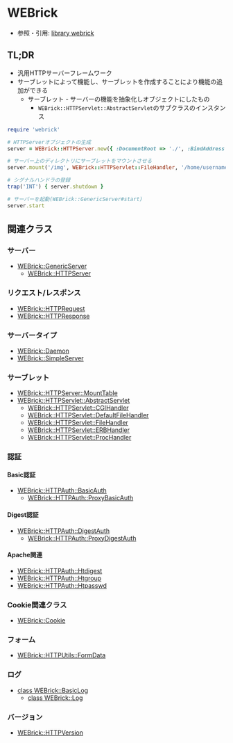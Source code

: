 # WEBrick
- 参照・引用: [library webrick](https://docs.ruby-lang.org/ja/2.6.0/library/webrick.html)

## TL;DR
- 汎用HTTPサーバーフレームワーク
- サーブレットによって機能し、サーブレットを作成することにより機能の追加ができる
  - サーブレット - サーバーの機能を抽象化しオブジェクトにしたもの
    - `WEBrick::HTTPServlet::AbstractServlet`のサブクラスのインスタンス

```ruby
require 'webrick'

# HTTPServerオブジェクトの生成
server = WEBrick::HTTPServer.new({ :DocumentRoot => './', :BindAddress => '127.0.0.1', :Port => 12345 })

# サーバー上のディレクトリにサーブレットをマウントさせる
server.mount('/img', WEBrick::HTTPServlet::FileHandler, '/home/username/images')

# シグナルハンドラの登録
trap('INT') { server.shutdown }

# サーバーを起動(WEBrick::GenericServer#start)
server.start
```

## 関連クラス
### サーバー
- [WEBrick::GenericServer](https://docs.ruby-lang.org/ja/2.6.0/class/WEBrick=3a=3aGenericServer.html)
  - [WEBrick::HTTPServer](https://docs.ruby-lang.org/ja/2.6.0/class/WEBrick=3a=3aHTTPServer.html)

### リクエスト/レスポンス
- [WEBrick::HTTPRequest](https://docs.ruby-lang.org/ja/2.6.0/class/WEBrick=3a=3aHTTPRequest.html)
- [WEBrick::HTTPResponse](https://docs.ruby-lang.org/ja/2.6.0/class/WEBrick=3a=3aHTTPResponse.html)

### サーバータイプ
- [WEBrick::Daemon](https://docs.ruby-lang.org/ja/2.6.0/class/WEBrick=3a=3aDaemon.html)
- [WEBrick::SimpleServer](https://docs.ruby-lang.org/ja/2.6.0/class/WEBrick=3a=3aSimpleServer.html)

### サーブレット
- [WEBrick::HTTPServer::MountTable](https://docs.ruby-lang.org/ja/2.6.0/class/WEBrick=3a=3aHTTPServer=3a=3aMountTable.html)
- [WEBrick::HTTPServlet::AbstractServlet](https://docs.ruby-lang.org/ja/2.6.0/class/WEBrick=3a=3aHTTPServlet=3a=3aAbstractServlet.html)
  - [WEBrick::HTTPServlet::CGIHandler](https://docs.ruby-lang.org/ja/2.6.0/class/WEBrick=3a=3aHTTPServlet=3a=3aCGIHandler.html)
  - [WEBrick::HTTPServlet::DefaultFileHandler](https://docs.ruby-lang.org/ja/2.6.0/class/WEBrick=3a=3aHTTPServlet=3a=3aDefaultFileHandler.html)
  - [WEBrick::HTTPServlet::FileHandler](https://docs.ruby-lang.org/ja/2.6.0/class/WEBrick=3a=3aHTTPServlet=3a=3aFileHandler.html)
  - [WEBrick::HTTPServlet::ERBHandler](https://docs.ruby-lang.org/ja/2.6.0/class/WEBrick=3a=3aHTTPServlet=3a=3aERBHandler.html)
  - [WEBrick::HTTPServlet::ProcHandler](https://docs.ruby-lang.org/ja/2.6.0/class/WEBrick=3a=3aHTTPServlet=3a=3aProcHandler.html)

### 認証
#### Basic認証
- [WEBrick::HTTPAuth::BasicAuth](https://docs.ruby-lang.org/ja/2.6.0/class/WEBrick=3a=3aHTTPAuth=3a=3aBasicAuth.html)
  - [WEBrick::HTTPAuth::ProxyBasicAuth](https://docs.ruby-lang.org/ja/2.6.0/class/WEBrick=3a=3aHTTPAuth=3a=3aProxyBasicAuth.html)

#### Digest認証
- [WEBrick::HTTPAuth::DigestAuth](https://docs.ruby-lang.org/ja/2.6.0/class/WEBrick=3a=3aHTTPAuth=3a=3aDigestAuth.html)
  - [WEBrick::HTTPAuth::ProxyDigestAuth](https://docs.ruby-lang.org/ja/2.6.0/class/WEBrick=3a=3aHTTPAuth=3a=3aProxyDigestAuth.html)

#### Apache関連
- [WEBrick::HTTPAuth::Htdigest](https://docs.ruby-lang.org/ja/2.6.0/class/WEBrick=3a=3aHTTPAuth=3a=3aHtdigest.html)
- [WEBrick::HTTPAuth::Htgroup](https://docs.ruby-lang.org/ja/2.6.0/class/WEBrick=3a=3aHTTPAuth=3a=3aHtgroup.html)
- [WEBrick::HTTPAuth::Htpasswd](https://docs.ruby-lang.org/ja/2.6.0/class/WEBrick=3a=3aHTTPAuth=3a=3aHtpasswd.html)

### Cookie関連クラス
- [WEBrick::Cookie](https://docs.ruby-lang.org/ja/2.6.0/class/WEBrick=3a=3aCookie.html)

### フォーム
- [WEBrick::HTTPUtils::FormData](https://docs.ruby-lang.org/ja/2.6.0/class/WEBrick=3a=3aHTTPUtils=3a=3aFormData.html)

### ログ
- [class WEBrick::BasicLog](https://docs.ruby-lang.org/ja/2.6.0/class/WEBrick=3a=3aBasicLog.html)
  - [class WEBrick::Log](https://docs.ruby-lang.org/ja/2.6.0/class/WEBrick=3a=3aLog.html)

### バージョン
- [WEBrick::HTTPVersion](https://docs.ruby-lang.org/ja/2.6.0/class/WEBrick=3a=3aHTTPVersion.html)
